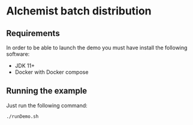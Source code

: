 # Alchemist batch distribution

## Requirements

In order to be able to launch the demo you must have install the following software:

* JDK 11+
* Docker with Docker compose

## Running the example

Just run the following command:

```bash
./runDemo.sh
```
